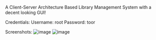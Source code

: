 A Client-Server Architecture Based Library Management System with a decent looking GUI!

Credentials:
Username: root
Password: toor

Screenshots: 
![image](https://github.com/user-attachments/assets/285cbb1d-e779-407b-8c47-92c1dc2b6e80)
![image](https://github.com/user-attachments/assets/88ef98bc-698b-4690-9c7c-c285b09647a2)
